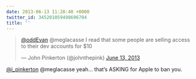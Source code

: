 ```yaml
---
date: 2013-06-13 11:28:40 +0000
twitter_id: 345201059498696704
title: ''
---
```


<blockquote class="twitter-tweet"><p lang="en" dir="ltr"><a href="https://twitter.com/oddEvan?ref_src=twsrc%5Etfw">@oddEvan</a> @meglacasse I read that some people are selling access to their dev accounts for $10</p>&mdash; John Pinkerton (@johnthepink) <a href="https://twitter.com/johnthepink/status/345200856163024896?ref_src=twsrc%5Etfw">June 13, 2013</a></blockquote>
<script async src="https://platform.twitter.com/widgets.js" charset="utf-8"></script>

[@i_pinkerton](https://twitter.com/i_pinkerton) @meglacasse yeah… that’s ASKING for Apple to ban you.

